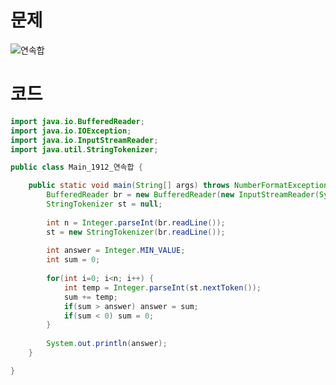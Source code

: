 # 문제
![연속합](https://user-images.githubusercontent.com/78357979/133213755-be69f450-1353-40e4-bfd5-c4ff7fac1833.jpg)

# 코드
```java
import java.io.BufferedReader;
import java.io.IOException;
import java.io.InputStreamReader;
import java.util.StringTokenizer;

public class Main_1912_연속합 {

	public static void main(String[] args) throws NumberFormatException, IOException {
		BufferedReader br = new BufferedReader(new InputStreamReader(System.in));
		StringTokenizer st = null;
		
		int n = Integer.parseInt(br.readLine());
		st = new StringTokenizer(br.readLine());
		
		int answer = Integer.MIN_VALUE;
		int sum = 0;
		
		for(int i=0; i<n; i++) {
			int temp = Integer.parseInt(st.nextToken());
			sum += temp;
			if(sum > answer) answer = sum;
			if(sum < 0) sum = 0;
		}
		
		System.out.println(answer);
	}

}
```
